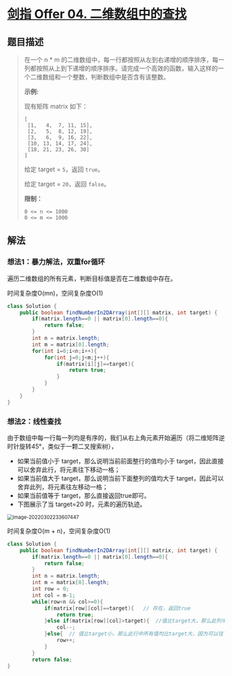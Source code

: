 # [剑指 Offer 04. 二维数组中的查找](https://leetcode-cn.com/problems/er-wei-shu-zu-zhong-de-cha-zhao-lcof/)

## 题目描述

>在一个 n * m 的二维数组中，每一行都按照从左到右递增的顺序排序，每一列都按照从上到下递增的顺序排序。请完成一个高效的函数，输入这样的一个二维数组和一个整数，判断数组中是否含有该整数。
>
>**示例:**
>
>现有矩阵 matrix 如下：
>
>```
>[
>  [1,   4,  7, 11, 15],
>  [2,   5,  8, 12, 19],
>  [3,   6,  9, 16, 22],
>  [10, 13, 14, 17, 24],
>  [18, 21, 23, 26, 30]
>]
>```
>
>给定 target = `5`，返回 `true`。
>
>给定 target = `20`，返回 `false`。
>
>**限制：**
>
>```
>0 <= n <= 1000
>0 <= m <= 1000
>```

## 解法

### 想法1：暴力解法，双重for循环

遍历二维数组的所有元素，判断目标值是否在二维数组中存在。

时间复杂度O(mn)，空间复杂度O(1)

~~~java
class Solution {
    public boolean findNumberIn2DArray(int[][] matrix, int target) {
        if(matrix.length==0 || matrix[0].length==0){
            return false;
        }
        int n = matrix.length;
        int m = matrix[0].length;
        for(int i=0;i<n;i++){
            for(int j=0;j<m;j++){
                if(matrix[i][j]==target){
                    return true;
                }
            }
        }
    }
}
~~~

### 想法2：线性查找

由于数组中每一行每一列均是有序的，我们从右上角元素开始遍历（将二维矩阵逆时针旋转45°，类似于一颗二叉搜索树），

- 如果当前值小于 target，那么说明当前前面整行的值均小于 target，因此直接可以舍弃此行，将元素往下移动一格；
- 如果当前值大于 target，那么说明当前下面整列的值均大于 target，因此可以舍弃此列，将元素往左移动一格；
- 如果当前值等于 target，那么直接返回true即可。
- 下图展示了当 target=20 时，元素的遍历轨迹。

<img src="https://cdn.jsdelivr.net/gh/SniperCoding/pictures1/20220302233635.png" alt="image-20220302233607447" style="zoom: 80%;" />

时间复杂度O(m + n)，空间复杂度O(1)

~~~java
class Solution {
    public boolean findNumberIn2DArray(int[][] matrix, int target) {
        if(matrix.length==0 || matrix[0].length==0){
            return false;
        }
        int n = matrix.length;
        int m = matrix[0].length;
        int row = 0;
        int col = m-1;
        while(row<n && col>=0){
            if(matrix[row][col]==target){	// 存在，返回true
                return true;
            }else if(matrix[row][col]>target){  //值比target大，那么此列中所有值均比target大，因而可以往前移动一列
                col--;
            }else{  // 值比target小，那么此行中所有值均比target大，因为可以往下移动一列
                row++;
            }
        }
        return false;
}
~~~




